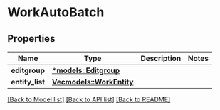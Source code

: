 # WorkAutoBatch

## Properties
Name | Type | Description | Notes
------------ | ------------- | ------------- | -------------
**editgroup** | [***models::Editgroup**](editgroup.md) |  | 
**entity_list** | [**Vec<models::WorkEntity>**](work_entity.md) |  | 

[[Back to Model list]](../README.md#documentation-for-models) [[Back to API list]](../README.md#documentation-for-api-endpoints) [[Back to README]](../README.md)


